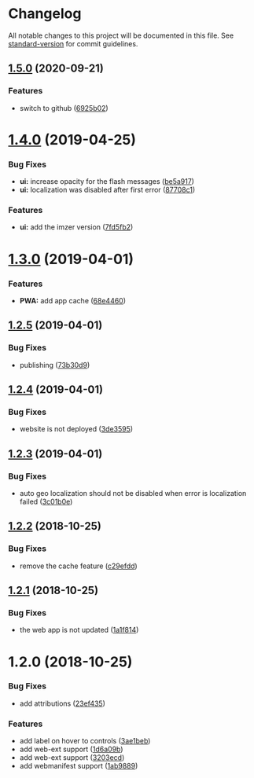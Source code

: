 # Changelog

All notable changes to this project will be documented in this file. See [standard-version](https://github.com/conventional-changelog/standard-version) for commit guidelines.

## [1.5.0](https://github.com/tmorin/imzer/compare/v1.4.0...v1.5.0) (2020-09-21)


### Features

* switch to github ([6925b02](https://github.com/tmorin/imzer/commit/6925b021adcdfbe81bd8877f193d5f18fa2c56f3))

# [1.4.0](https://github.com/tmorin/imzer/compare/v1.3.0...v1.4.0) (2019-04-25)


### Bug Fixes

* **ui:** increase opacity for the flash messages ([be5a917](https://github.com/tmorin/imzer/commit/be5a917))
* **ui:** localization was disabled after first error ([87708c1](https://github.com/tmorin/imzer/commit/87708c1))


### Features

* **ui:** add the imzer version ([7fd5fb2](https://github.com/tmorin/imzer/commit/7fd5fb2))



# [1.3.0](https://github.com/tmorin/imzer/compare/v1.2.5...v1.3.0) (2019-04-01)


### Features

* **PWA:** add app cache ([68e4460](https://github.com/tmorin/imzer/commit/68e4460))



## [1.2.5](https://github.com/tmorin/imzer/compare/v1.2.4...v1.2.5) (2019-04-01)


### Bug Fixes

* publishing ([73b30d9](https://github.com/tmorin/imzer/commit/73b30d9))



## [1.2.4](https://github.com/tmorin/imzer/compare/v1.2.3...v1.2.4) (2019-04-01)


### Bug Fixes

* website is not deployed ([3de3595](https://github.com/tmorin/imzer/commit/3de3595))



## [1.2.3](https://github.com/tmorin/imzer/compare/v1.2.2...v1.2.3) (2019-04-01)


### Bug Fixes

* auto geo localization should not be disabled when error is localization failed ([3c01b0e](https://github.com/tmorin/imzer/commit/3c01b0e))



<a name="1.2.2"></a>
## [1.2.2](https://github.com/tmorin/imzer/compare/v1.2.1...v1.2.2) (2018-10-25)


### Bug Fixes

* remove the cache feature ([c29efdd](https://github.com/tmorin/imzer/commit/c29efdd))



<a name="1.2.1"></a>
## [1.2.1](https://github.com/tmorin/imzer/compare/v1.2.0...v1.2.1) (2018-10-25)


### Bug Fixes

* the web app is not updated ([1a1f814](https://github.com/tmorin/imzer/commit/1a1f814))



<a name="1.2.0"></a>
# 1.2.0 (2018-10-25)


### Bug Fixes

* add attributions ([23ef435](https://github.com/tmorin/imzer/commit/23ef435))


### Features

* add label on hover to controls ([3ae1beb](https://github.com/tmorin/imzer/commit/3ae1beb))
* add web-ext support ([1d6a09b](https://github.com/tmorin/imzer/commit/1d6a09b))
* add web-ext support ([3203ecd](https://github.com/tmorin/imzer/commit/3203ecd))
* add webmanifest support ([1ab9889](https://github.com/tmorin/imzer/commit/1ab9889))
